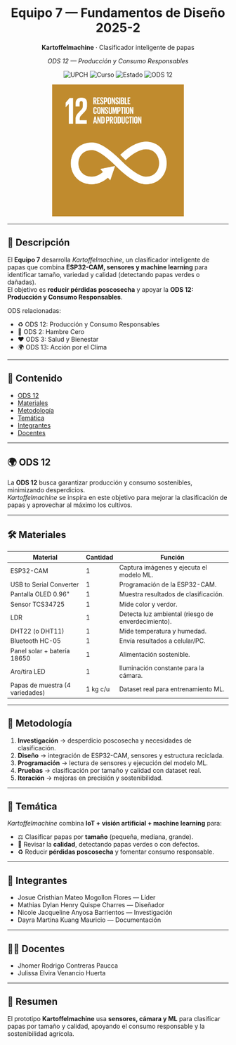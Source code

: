 <!-- Encabezado -->
<h1 align="center">Equipo 7 — Fundamentos de Diseño 2025-2</h1>
<p align="center"><b>Kartoffelmachine</b> · Clasificador inteligente de papas</p>
<p align="center">
  <em>ODS 12 — Producción y Consumo Responsables</em>
</p>

<p align="center">
  <img alt="UPCH" src="https://img.shields.io/badge/Universidad-UPCH-0B7A75?style=flat-square">
  <img alt="Curso" src="https://img.shields.io/badge/Curso-Fundamentos%20de%20Diseño-1F2937?style=flat-square">
  <img alt="Estado" src="https://img.shields.io/badge/Estado-En%20desarrollo-334155?style=flat-square">
  <img alt="ODS 12" src="https://img.shields.io/badge/ODS-12-DAA520?style=flat-square">
</p>
<p align="center">
  <img src="recursos/imagenes/ODS12.gif" alt="ODS 12 - Producción y consumo responsables" width="300"/>
</p>

---

## 🧭 Descripción
El **Equipo 7** desarrolla *Kartoffelmachine*, un clasificador inteligente de papas que combina **ESP32-CAM, sensores y machine learning** para identificar tamaño, variedad y calidad (detectando papas verdes o dañadas).  
El objetivo es **reducir pérdidas poscosecha** y apoyar la **ODS 12: Producción y Consumo Responsables**.

ODS relacionadas:  
- ♻️ ODS 12: Producción y Consumo Responsables  
- 🌾 ODS 2: Hambre Cero  
- ❤️ ODS 3: Salud y Bienestar  
- 🌍 ODS 13: Acción por el Clima  

---

## 📑 Contenido
- [ODS 12](#🌍-ods-12)  
- [Materiales](#🛠️-materiales)  
- [Metodología](#🧩-metodología)  
- [Temática](#🎯-temática)  
- [Integrantes](#👥-integrantes)  
- [Docentes](#👩‍🏫-docentes)  

---

## 🌍 ODS 12
La **ODS 12** busca garantizar producción y consumo sostenibles, minimizando desperdicios.  
*Kartoffelmachine* se inspira en este objetivo para mejorar la clasificación de papas y aprovechar al máximo los cultivos.

---

## 🛠️ Materiales
| Material | Cantidad | Función |
|----------|----------|---------|
| ESP32-CAM | 1 | Captura imágenes y ejecuta el modelo ML. |
| USB to Serial Converter | 1 | Programación de la ESP32-CAM. |
| Pantalla OLED 0.96" | 1 | Muestra resultados de clasificación. |
| Sensor TCS34725 | 1 | Mide color y verdor. |
| LDR | 1 | Detecta luz ambiental (riesgo de enverdecimiento). |
| DHT22 (o DHT11) | 1 | Mide temperatura y humedad. |
| Bluetooth HC-05 | 1 | Envía resultados a celular/PC. |
| Panel solar + batería 18650 | 1 | Alimentación sostenible. |
| Aro/tira LED | 1 | Iluminación constante para la cámara. |
| Papas de muestra (4 variedades) | 1 kg c/u | Dataset real para entrenamiento ML. |

---

## 🧩 Metodología
1. **Investigación** → desperdicio poscosecha y necesidades de clasificación.  
2. **Diseño** → integración de ESP32-CAM, sensores y estructura reciclada.  
3. **Programación** → lectura de sensores y ejecución del modelo ML.  
4. **Pruebas** → clasificación por tamaño y calidad con dataset real.  
5. **Iteración** → mejoras en precisión y sostenibilidad.  

---

## 🎯 Temática
*Kartoffelmachine* combina **IoT + visión artificial + machine learning** para:  
- ⚖️ Clasificar papas por **tamaño** (pequeña, mediana, grande).  
- 👀 Revisar la **calidad**, detectando papas verdes o con defectos.  
- ♻️ Reducir **pérdidas poscosecha** y fomentar consumo responsable.  

---

## 👥 Integrantes
- Josue Cristhian Mateo Mogollon Flores — Líder  
- Mathias Dylan Henry Quispe Charres — Diseñador  
- Nicole Jacqueline Anyosa Barrientos — Investigación  
- Dayra Martina Kuang Mauricio — Documentación  

---

## 👩‍🏫 Docentes
- Jhomer Rodrigo Contreras Paucca  
- Julissa Elvira Venancio Huerta  

---

## 📝 Resumen
El prototipo **Kartoffelmachine** usa **sensores, cámara y ML** para clasificar papas por tamaño y calidad, apoyando el consumo responsable y la sostenibilidad agrícola.
